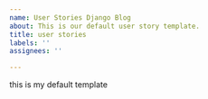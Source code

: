 ```yaml
---
name: User Stories Django Blog
about: This is our default user story template.
title: user stories
labels: ''
assignees: ''

---
```


this is my default template
